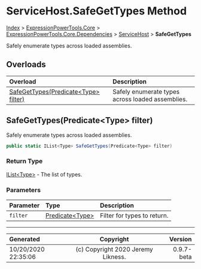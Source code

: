 ﻿# ServiceHost.SafeGetTypes Method

[Index](../index.md) > [ExpressionPowerTools.Core](ExpressionPowerTools.Core.a.md) > [ExpressionPowerTools.Core.Dependencies](ExpressionPowerTools.Core.Dependencies.n.md) > [ServiceHost](ExpressionPowerTools.Core.Dependencies.ServiceHost.cs.md) > **SafeGetTypes**

Safely enumerate types across loaded assemblies.

## Overloads

| Overload | Description |
| :-- | :-- |
| [SafeGetTypes(Predicate&lt;Type> filter)](#safegettypespredicatetype-filter) | Safely enumerate types across loaded assemblies. |
## SafeGetTypes(Predicate&lt;Type> filter)

Safely enumerate types across loaded assemblies.

```csharp
public static IList<Type> SafeGetTypes(Predicate<Type> filter)
```

### Return Type

 [IList&lt;Type>](https://docs.microsoft.com/dotnet/api/system.collections.generic.ilist-1)  - The list of types.

### Parameters

| Parameter | Type | Description |
| :-- | :-- | :-- |
| `filter` | [Predicate&lt;Type>](https://docs.microsoft.com/dotnet/api/system.predicate-1) | Filter for types to return. |



---

| Generated | Copyright | Version |
| :-- | :-: | --: |
| 10/20/2020 22:35:06 | (c) Copyright 2020 Jeremy Likness. | 0.9.7-beta |
